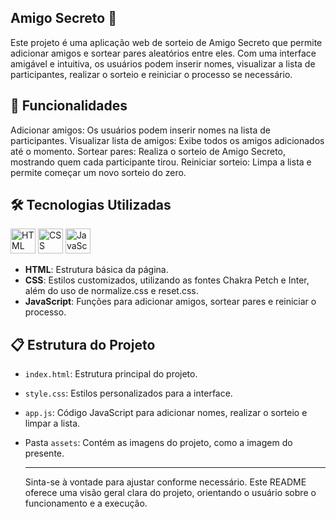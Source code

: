 ## Amigo Secreto 🎁
Este projeto é uma aplicação web de sorteio de Amigo Secreto que permite adicionar amigos e sortear pares aleatórios entre eles. Com uma interface amigável e intuitiva, os usuários podem inserir nomes, visualizar a lista de participantes, realizar o sorteio e reiniciar o processo se necessário.

## 🎯 Funcionalidades
Adicionar amigos: Os usuários podem inserir nomes na lista de participantes.
Visualizar lista de amigos: Exibe todos os amigos adicionados até o momento.
Sortear pares: Realiza o sorteio de Amigo Secreto, mostrando quem cada participante tirou.
Reiniciar sorteio: Limpa a lista e permite começar um novo sorteio do zero.

## 🛠️ Tecnologias Utilizadas
<p>
  <img src="https://cdn.jsdelivr.net/gh/devicons/devicon/icons/html5/html5-original.svg" alt="HTML" width="40" height="40"/>
  <img src="https://cdn.jsdelivr.net/gh/devicons/devicon/icons/css3/css3-original.svg" alt="CSS" width="40" height="40"/>
  <img src="https://cdn.jsdelivr.net/gh/devicons/devicon/icons/javascript/javascript-original.svg" alt="JavaScript" width="40" height="40"/>
</p>

- **HTML**: Estrutura básica da página.
- **CSS**: Estilos customizados, utilizando as fontes Chakra Petch e Inter, além do uso de normalize.css e reset.css.
- **JavaScript**: Funções para adicionar amigos, sortear pares e reiniciar o processo.

## 📋 Estrutura do Projeto

- ```index.html```: Estrutura principal do projeto.
- ```style.css```: Estilos personalizados para a interface.
- ```app.js```: Código JavaScript para adicionar nomes, realizar o sorteio e limpar a lista.
- Pasta ```assets```: Contém as imagens do projeto, como a imagem do presente.

  ---

  Sinta-se à vontade para ajustar conforme necessário. Este README oferece uma visão geral clara do projeto, orientando o usuário sobre o funcionamento e a execução.
